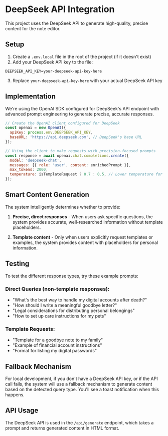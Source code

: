 # DeepSeek API Integration

This project uses the DeepSeek API to generate high-quality, precise content for the note editor.

## Setup

1. Create a `.env.local` file in the root of the project (if it doesn't exist)
2. Add your DeepSeek API key to the file:

```
DEEPSEEK_API_KEY=your-deepseek-api-key-here
```

3. Replace `your-deepseek-api-key-here` with your actual DeepSeek API key

## Implementation

We're using the OpenAI SDK configured for DeepSeek's API endpoint with advanced prompt engineering to generate precise, accurate responses.

```javascript
// Create the OpenAI client configured for DeepSeek
const openai = new OpenAI({
  apiKey: process.env.DEEPSEEK_API_KEY,
  baseURL: 'https://api.deepseek.com', // DeepSeek's base URL
});

// Using the client to make requests with precision-focused prompts
const response = await openai.chat.completions.create({
  model: 'deepseek-chat',
  messages: [{ role: 'user', content: enrichedPrompt }],
  max_tokens: 2000,
  temperature: isTemplateRequest ? 0.7 : 0.5, // Lower temperature for more precise responses
});
```

## Smart Content Generation

The system intelligently determines whether to provide:

1. **Precise, direct responses** - When users ask specific questions, the system provides accurate, well-researched information without template placeholders.

2. **Template content** - Only when users explicitly request templates or examples, the system provides content with placeholders for personal information.

## Testing

To test the different response types, try these example prompts:

### Direct Queries (non-template responses):
- "What's the best way to handle my digital accounts after death?"
- "How should I write a meaningful goodbye letter?"
- "Legal considerations for distributing personal belongings"
- "How to set up care instructions for my pets"

### Template Requests:
- "Template for a goodbye note to my family"
- "Example of financial account instructions"
- "Format for listing my digital passwords"

## Fallback Mechanism

For local development, if you don't have a DeepSeek API key, or if the API call fails, the system will use a fallback mechanism to generate content based on the detected query type. You'll see a toast notification when this happens.

## API Usage

The DeepSeek API is used in the `/api/generate` endpoint, which takes a prompt and returns generated content in HTML format. 